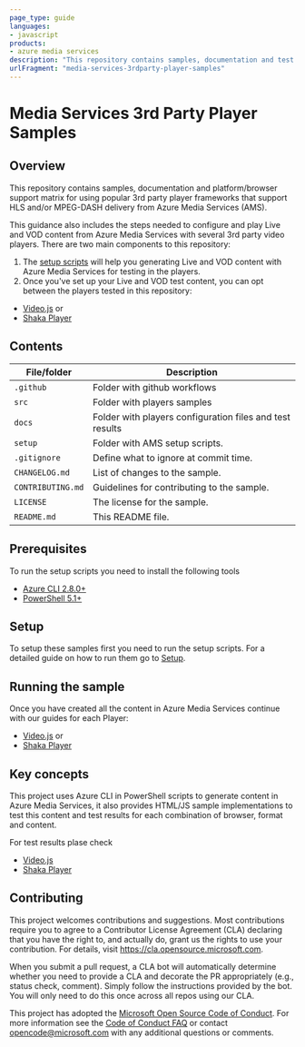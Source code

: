 ```yaml
---
page_type: guide
languages:
- javascript
products:
- azure media services
description: "This repository contains samples, documentation and test results for different 3rd player frameworks using VOD and Live content from Azure Media Services (AMS)."
urlFragment: "media-services-3rdparty-player-samples"
---
```


# Media Services 3rd Party Player Samples

## Overview

This repository contains samples, documentation and platform/browser support matrix for using popular 3rd party player frameworks that support HLS and/or MPEG-DASH delivery from Azure Media Services (AMS).

This guidance also includes the steps needed to configure and play Live and VOD content from Azure Media Services with several 3rd party video players. There are two main components to this repository:

1. The [setup scripts](/setup) will help you generating Live and VOD content with Azure Media Services for testing in the players.
2. Once you've set up your Live and VOD test content, you can opt between the players tested in this repository:

- [Video.js](/src/video.js)  or
- [Shaka Player](/src/shaka)

## Contents

| File/folder         | Description                                |
|---------------------|--------------------------------------------|
| `.github`           | Folder with github workflows               |
| `src`               | Folder with players samples                |
| `docs`               | Folder with players configuration files and test results|
| `setup`             | Folder with AMS setup scripts.             |
| `.gitignore`        | Define what to ignore at commit time.      |
| `CHANGELOG.md`      | List of changes to the sample.             |
| `CONTRIBUTING.md`   | Guidelines for contributing to the sample. |
| `LICENSE`           | The license for the sample.                |
| `README.md`         | This README file.                          |

## Prerequisites

To run the setup scripts you need to install the following tools

- [Azure CLI 2.8.0+](https://docs.microsoft.com/en-us/cli/azure/install-azure-cli?view=azure-cli-latest)
- [PowerShell 5.1+](https://docs.microsoft.com/en-us/powershell/scripting/install/installing-powershell-core-on-windows?view=powershell-7)

## Setup

To setup these samples first you need to run the setup scripts. For a detailed guide on how to run them go to [Setup](/setup).

## Running the sample

Once you have created all the content in Azure Media Services continue with our guides for each Player:

- [Video.js](/src/video.js)  or
- [Shaka Player](/src/shaka)

## Key concepts

This project uses Azure CLI in PowerShell scripts to generate content in Azure Media Services, it also provides HTML/JS sample implementations to test this content and test results for each combination of browser, format and content.

For test results plase check

- [Video.js](/docs/video.js#test-results)
- [Shaka Player](/docs/shaka#test-results)

## Contributing

This project welcomes contributions and suggestions.  Most contributions require you to agree to a
Contributor License Agreement (CLA) declaring that you have the right to, and actually do, grant us
the rights to use your contribution. For details, visit <https://cla.opensource.microsoft.com>.

When you submit a pull request, a CLA bot will automatically determine whether you need to provide
a CLA and decorate the PR appropriately (e.g., status check, comment). Simply follow the instructions
provided by the bot. You will only need to do this once across all repos using our CLA.

This project has adopted the [Microsoft Open Source Code of Conduct](https://opensource.microsoft.com/codeofconduct/).
For more information see the [Code of Conduct FAQ](https://opensource.microsoft.com/codeofconduct/faq/) or
contact [opencode@microsoft.com](mailto:opencode@microsoft.com) with any additional questions or comments.
